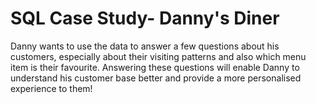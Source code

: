 # SQL Case Study- Danny's Diner 
Danny wants to use the data to answer a few questions about his customers, especially about their visiting patterns and also which menu item is their favourite. Answering these questions will enable Danny to understand his customer base better and provide a more personalised experience to them! 
